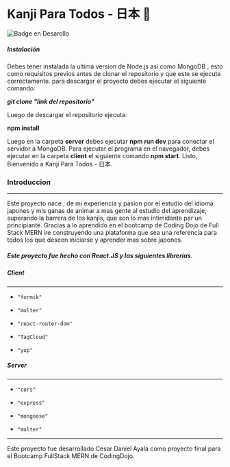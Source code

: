 #  Kanji Para Todos - 日本  🎌
![Badge en Desarollo](https://img.shields.io/badge/STATUS-EN%20DESAROLLO-green)
##### Instalación
Debes tener instalada la ultima version de Node.js asi como MongoDB , esto como requisitos previos antes de clonar el repositorio y que este se ejecute correctamente.  para descargar el proyecto debes ejecutar el siguiente comando:

***git clone "link del repositorio"***

Luego de descargar el repositorio ejecuta:

**npm install**

Luego en la carpeta **server** debes ejecutar **npm run dev** para conectar el servidor a MongoDB.
Para ejecutar el programa en el navegador, debes ejecutar en la carpeta **client** el siguiente comando **npm start**. Listo, Bienvenido a Kanji Para Todos - 日本.
### Introduccion

------------
Este proyecto nace , de mi experiencia y pasion por el estudio del idioma japones y mis ganas de animar a mas gente al estudio del aprendizaje, superando la barrera de los kanjis, que son lo mas intimidante par un principiante. Gracias a lo aprendido en el bootcamp de Coding Dojo de Full Stack MERN ire construyendo una plataforma que sea una referencia para todos los que deseen iniciarse y aprender mas sobre japones.
##### Este proyecto fue hecho con React.JS y las siguientes librerias.
##### Client

------------


-     "formik"
-     "multer"
-     "react-router-dom"
-     "TagCloud"
-     "yup"

##### Server

------------

-     "cors"
-     "express"
-     "mongoose"
-     "multer"

------------

Este proyecto fue desarrollado Cesar Daniel Ayala como proyecto final para el Bootcamp FullStack MERN de CodingDojo.



